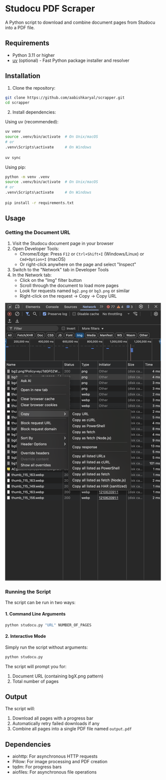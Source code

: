 # Studocu PDF Scraper

A Python script to download and combine document pages from Studocu into a PDF file.

## Requirements

- Python 3.11 or higher
- [uv](https://github.com/astral-sh/uv) (optional) - Fast Python package installer and resolver

## Installation

1. Clone the repository:

```bash
git clone https://github.com/aabishkaryal/scrapper.git
cd scrapper
```

2. Install dependencies:

Using uv (recommended):

```bash
uv venv
source .venv/bin/activate  # On Unix/macOS
# or
.venv\Scripts\activate     # On Windows

uv sync
```

Using pip:

```bash
python -m venv .venv
source .venv/bin/activate  # On Unix/macOS
# or
.venv\Scripts\activate     # On Windows

pip install -r requirements.txt
```

## Usage

### Getting the Document URL

1. Visit the Studocu document page in your browser
2. Open Developer Tools:
   - Chrome/Edge: Press `F12` or `Ctrl+Shift+I` (Windows/Linux) or `Cmd+Option+I` (macOS)
   - Or right-click anywhere on the page and select "Inspect"
3. Switch to the "Network" tab in Developer Tools
4. In the Network tab:
   - Click on the "Img" filter button
   - Scroll through the document to load more pages
   - Look for requests named `bg2.png` or `bg3.png` or similar
   - Right-click on the request → Copy → Copy URL

![Network Tab Screenshot](screenshots/image.png)

### Running the Script

The script can be run in two ways:

#### 1. Command Line Arguments

```bash
python studocu.py "URL" NUMBER_OF_PAGES
```

#### 2. Interactive Mode

Simply run the script without arguments:

```bash
python studocu.py
```

The script will prompt you for:

1. Document URL (containing bgX.png pattern)
2. Total number of pages

## Output

The script will:

1. Download all pages with a progress bar
2. Automatically retry failed downloads if any
3. Combine all pages into a single PDF file named `output.pdf`

## Dependencies

- aiohttp: For asynchronous HTTP requests
- Pillow: For image processing and PDF creation
- tqdm: For progress bars
- aiofiles: For asynchronous file operations
